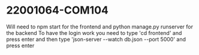 # 22001064-COM104

Will need to npm start for the frontend and python manage.py runserver for the backend
To have the login work you need to type 'cd frontend' and press enter and then type 'json-server --watch db.json --port 5000' and press enter 
